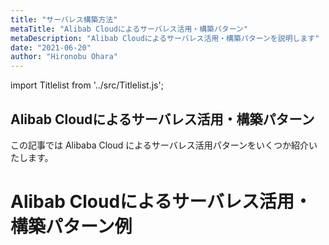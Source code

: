 ```yaml
---
title: "サーバレス構築方法"
metaTitle: "Alibab Cloudによるサーバレス活用・構築パターン"
metaDescription: "Alibab Cloudによるサーバレス活用・構築パターンを説明します"
date: "2021-06-20"
author: "Hironobu Ohara"
---
```


import Titlelist from '../src/Titlelist.js';


<!-- 
query MyQuery {
  allMarkdownRemark(
    filter: {fileAbsolutePath: {regex: "/usecase-Serverless/"}}
    sort: {fields: fileAbsolutePath, order: ASC}
  ) {
    nodes {
      frontmatter {
        title
        metaTitle
        metaDescription
        date(formatString: "yyyy/MM/DD")
        author       
      }
      fileAbsolutePath
    }
  }
}
-->

## Alibab Cloudによるサーバレス活用・構築パターン

この記事では Alibaba Cloud によるサーバレス活用パターンをいくつか紹介いたします。

# Alibab Cloudによるサーバレス活用・構築パターン例


<Titlelist 
    metaTitle="KNativeによるサーバーレスK8S"
    metaDescription="Alibab Cloudによるサーバレス活用・構築パターンを説明します"
    url="https://sbcloud.github.io/help/usecase-serverless/SERVERLESS_003_serverless_k8s_deployment"
    imageurl="https://raw.githubusercontent.com/sbcloud/help/master/content/usecase-serverless/images/00_Use_Knative_In_ASK_Cluster.png"
    date="2021/06/09"
    author="Bob"
/>





